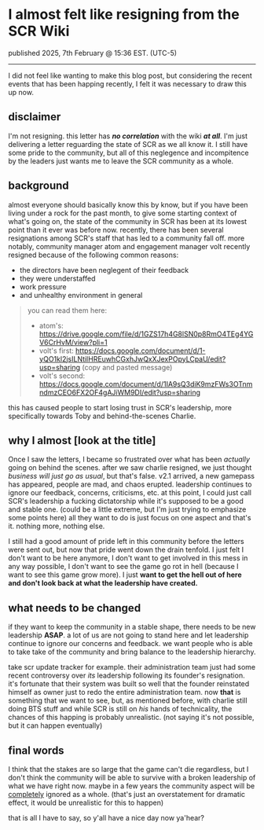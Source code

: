 # I almost felt like resigning from the SCR Wiki
published 2025, 7th February @ 15:36 EST. (UTC-5)

---

I did not feel like wanting to make this blog post, but considering the recent events that has been happing recently, I felt it was necessary to draw this up now.

## disclaimer
I'm not resigning. this letter has <b><i>no correlation</i></b> with the wiki <b><i>at all</i></b>. I'm just delivering a letter reguarding the state of SCR as we all know it. I still have some pride to the community, but all of this neglegence and incompitence by the leaders just wants me to leave the SCR community as a whole.

## background
almost everyone should basically know this by know, but if you have been living under a rock for the past month, to give some starting context of what's going on, the state of the community in SCR has been at its lowest point than it ever was before now. recently, there has been several resignations among SCR's staff that has led to a community fall off. more notably, community manager atom and engagement manager volt recently resigned because of the following common reasons:
- the directors have been neglegent of their feedback
- they were understaffed
- work pressure
- and unhealthy environment in general

> you can read them here:
> - atom's: https://drive.google.com/file/d/1GZS17h4G8lSN0p8RmO4TEg4YGV6CrHvM/view?pli=1
> - volt's first: https://docs.google.com/document/d/1-yQO1kl2jsILNtilHREuwhCGxhJwQxXJexPOpyLCpaU/edit?usp=sharing (copy and pasted message)
> - volt's second: https://docs.google.com/document/d/1IA9sQ3diK9mzFWs3OTnmndmzCEO6FX2OF4gAJiWM9DI/edit?usp=sharing


this has caused people to start losing trust in SCR's leadership, more specifically towards Toby and behind-the-scenes Charlie.

## why I almost \[look at the title]
Once I saw the letters, I became so frustrated over what has been <i>actually</i> going on behind the scenes. after we saw charlie resigned, we just thought <i>business will just go as usual</i>, but that's false. v2.1 arrived, a new gamepass has appeared, people are mad, and chaos erupted. leadership continues to ignore our feedback, concerns, criticisms, etc. at this point, I could just call SCR's leadership a fucking dictatorship while it's supposed to be a good and stable one. (could be a little extreme, but I'm just trying to emphasize some points here) all they want to do is just focus on one aspect and that's it. nothing more, nothing else.

I still had a good amount of pride left in this community before the letters were sent out, but now that pride went down the drain tenfold. I just felt I don't want to be here anymore, I don't want to get involved in this mess in any way possible, I don't want to see the game go rot in hell (because I want to see this game grow more). I just <b>want to get the hell out of here and don't look back at what the leadership have created.</b>

## what needs to be changed
if they want to keep the community in a stable shape, there needs to be new leadership <b>ASAP</b>. a lot of us are not going to stand here and let leadership continue to ignore our concerns and feedback. we want people who is able to take take of the community and bring balance to the leadership hierarchy.

take scr update tracker for example. their administration team just had some recent controversy over *its* leadership following its founder's resignation. it's fortunate that their system was built so well that the founder reinstated himself as owner just to redo the entire administration team. now **that** is something that we want to see, but, as mentioned before, with charlie still doing BTS stuff and while SCR is still on *his* hands of technicality, the chances of this happing is probably unrealistic. (not saying it's not possible, but it can happen eventually)

## final words
I think that the stakes are so large that the game can't die regardless, but I don't think the community will be able to survive with a broken leadership of what we have right now. maybe in a few years the community aspect will be <u>completely</u> ignored as a whole. (that's just an overstatement for dramatic effect, it would be unrealistic for this to happen) 

that is all I have to say, so y'all have a nice day now ya'hear?